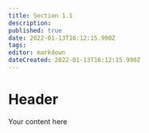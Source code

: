 ```yaml
---
title: Section 1.1
description: 
published: true
date: 2022-01-13T16:12:15.990Z
tags: 
editor: markdown
dateCreated: 2022-01-13T16:12:15.990Z
---
```


# Header
Your content here